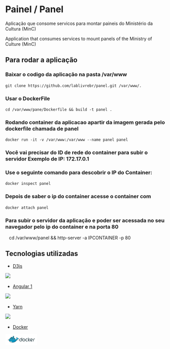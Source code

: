 # Painel / Panel
Aplicação que consome servicos para montar paineis do Ministério da Cultura (MinC)

Application that consumes services to mount panels of the Ministry of Culture (MinC)

## Para rodar a aplicação
### Baixar o codigo da aplicação na pasta /var/www
    git clone https://github.com/lablivrebr/panel.git /var/www/.
### Usar o DockerFile
    cd /var/www/pane/Dockerfile && build -t panel .
### Rodando container da aplicacao apartir da imagem gerada pelo dockerfile chamada de panel 
    docker run -it -v /var/www:/var/www --name panel panel
### Você vai precisar do ID de rede do container para subir o servidor Exemplo de IP: 172.17.0.1
### Use o seguinte comando para descobrir o IP do Container:
    docker inspect panel
### Depois de saber o ip do container acesse o container com 
    docker attach panel 
### Para subir o servidor da aplicação e poder ser acessada no seu navegador pelo ip do container e na porta 80
    cd /var/www/panel && http-server -a IPCONTAINER -p 80

## Tecnologias utilizadas
- [D3js](https://github.com/d3/d3)
<img src="https://camo.githubusercontent.com/722a5cc12c7d40231ebeb8ca6facdc8547e2abf7/68747470733a2f2f64336a732e6f72672f6c6f676f2e737667" width="100px">

- [Angular 1](https://github.com/angular/angular)
<img src="https://angular.io/resources/images/logos/angular2/angular.svg" width="100px">

- [Yarn](https://github.com/yarnpkg/yarn) 
<img src="https://github.com/yarnpkg/assets/raw/master/yarn-kitten-full.png" width="100px">

- [Docker](https://github.com/docker/docker)
<img src="https://github.com/docker/docker/raw/master/docs/static_files/docker-logo-compressed.png" width="100px">
